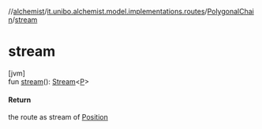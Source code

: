 //[alchemist](../../../index.md)/[it.unibo.alchemist.model.implementations.routes](../index.md)/[PolygonalChain](index.md)/[stream](stream.md)

# stream

[jvm]\
fun [stream](stream.md)(): [Stream](https://docs.oracle.com/javase/8/docs/api/java/util/stream/Stream.html)<[P](../../it.unibo.alchemist.model.implementations.layers/-step-layer/index.md)>

#### Return

the route as stream of [Position](../../it.unibo.alchemist.model.interfaces/-position/index.md)
